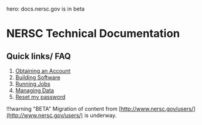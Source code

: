 hero: docs.nersc.gov is in beta

# NERSC Technical Documentation

## Quick links/ FAQ

 1. [Obtaining an Account](accounts/index.md#obtaining-an-account)
 1. [Building Software](development/compilers.md)
 1. [Running Jobs](jobs/index.md)
 1. [Managing Data](data/management.md)
 1. [Reset my password](accounts/passwords/index.html#forgotten-passwords)

!!!warning "BETA"
	Migration of content from [http://www.nersc.gov/users/](http://www.nersc.gov/users/) is underway.
